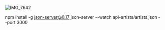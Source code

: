 ![IMG_7642](https://github.com/sarahjanne/spotify-imersao-alura/assets/80927804/d8fe01fd-2b28-4bac-8e60-c6af889ae944)


npm install -g json-server@0.17
json-server --watch api-artists/artists.json --port 3000


